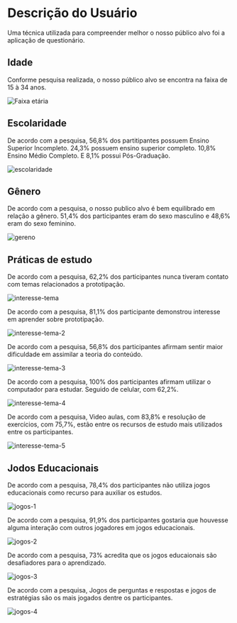 # Descrição do Usuário

Uma técnica utilizada para compreender melhor o nosso público alvo foi a aplicação de questionário. 


## Idade

Conforme pesquisa realizada, o nosso público alvo se encontra na faixa de 15 à 34 anos.


![Faixa etária](./img/faixa-etaria.jpeg)


## Escolaridade

De acordo com a pesquisa, 56,8% dos partitipantes possuem Ensino Superior Incompleto. 24,3% possuem ensino superior completo. 10,8% Ensino Médio Completo. E 8,1% possui Pós-Graduação.

![escolaridade](./img/escolaridade.jpeg)


## Gênero

De acordo com a pesquisa, o nosso publico alvo é bem equilibrado em relação a gênero. 51,4% dos participantes eram do sexo masculino e 48,6% eram do sexo feminino.

![gereno](./img/genero.jpeg)


## Práticas de estudo

De acordo com a pesquisa, 62,2% dos participantes nunca tiveram contato com temas relacionados a prototipação.

![interesse-tema](./img/contato-prototipacao.jpeg)

De acordo com a pesquisa, 81,1% dos participante demonstrou interesse em aprender sobre prototipação.

![interesse-tema-2](./img/aprender-prototipacao.jpeg)

De acordo com a pesquisa, 56,8% dos participantes afirmam sentir maior dificuldade em assimilar a teoria do conteúdo.

![interesse-tema-3](./img/teoria-pratica.jpeg)

De acordo com a pesquisa, 100% dos participantes afirmam utilizar o computador para estudar. Seguido de celular, com 62,2%.

![interesse-tema-4](./img/equipamentos-estudos.jpeg)

De acordo com a pesquisa, Video aulas, com 83,8% e resolução de exercícios, com 75,7%, estão entre os recursos de estudo mais utilizados entre os participantes.

![interesse-tema-5](./img/recursos.jpeg)

## Jodos Educacionais

De acordo com a pesquisa, 78,4% dos participantes não utiliza jogos educacionais como recurso para auxiliar os estudos.

![jogos-1](./img/utiliza-jogos.jpeg)

De acordo com a pesquisa, 91,9% dos participantes gostaria que houvesse alguma interação com outros jogadores em jogos educacionais.

![jogos-2](./img/interacao-jogos.jpeg)

De acordo com a pesquisa, 73% acredita que os jogos educaionais são desafiadores para o aprendizado.

![jogos-3](./img/desafiadores.jpeg)

De acordo com a pesquisa, Jogos de perguntas e respostas e jogos de estratégias são os mais jogados dentre os participantes.

![jogos-4](./img/tipo-jogo.jpeg)



